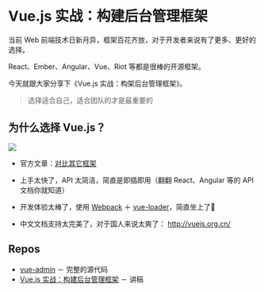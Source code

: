 Vue.js 实战：构建后台管理框架
============

当前 Web 前端技术日新月异，框架百花齐放，对于开发者来说有了更多、更好的选择。

React、Ember、Angular、Vue、Riot 等都是很棒的开源框架。

今天就跟大家分享下《Vue.js 实战：构架后台管理框架》。

>选择适合自己，适合团队的才是最重要的

## 为什么选择 Vue.js？
![](http://vuejs.org.cn/images/logo.png)

* 官方文章：[对比其它框架][]

* 上手太快了，API 太简洁，简直是即插即用（翻翻 React、Angular 等的 API 文档你就知道）

* 开发体验太棒了，使用 [Webpack][] ＋ [vue-loader][]，简直坐上了🚀

* 中文文档支持太完美了，对于国人来说太爽了： http://vuejs.org.cn/

## Repos

* [vue-admin][] － 完整的源代码
* [Vue.js 实战：构建后台管理框架][] － 讲稿

[Vue.js 实战：构建后台管理框架]: https://github.com/fundon/Build-Vue-Admin-Panel-Framework
[vue-admin]: https://github.com/fundon/vue-admin
[对比其它框架]: http://vuejs.org.cn/guide/comparison.html
[Webpack]: http://webpack.github.io/
[vue-loader]: https://github.com/vuejs/vue-loader